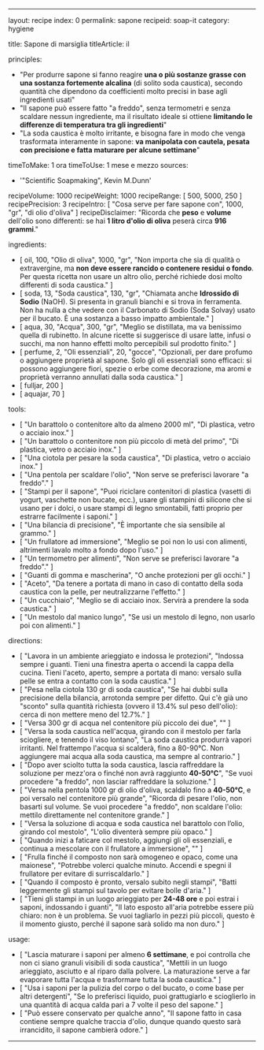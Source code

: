 ---

layout: recipe
index: 0
permalink: sapone
recipeid: soap-it
category: hygiene

title: Sapone di marsiglia
titleArticle: il

principles:
  - "Per produrre sapone si fanno reagire <strong>una o più sostanze grasse con una sostanza fortemente alcalina</strong> (di solito soda caustica), secondo quantità che dipendono da coefficienti molto precisi in base agli ingredienti usati"
  - "Il sapone può essere fatto \"a freddo\", senza termometri e senza scaldare nessun ingrediente, ma il risultato ideale si ottiene <strong>limitando le differenze di temperatura tra gli ingredienti</strong>"
  - "La soda caustica è molto irritante, e bisogna fare in modo che venga trasformata interamente in sapone: <strong>va manipolata con cautela, pesata con precisione e fatta maturare per alcune settimane</strong>"

timeToMake: 1 ora
timeToUse: 1 mese e mezzo
sources:
  - '"Scientific Soapmaking", Kevin M.Dunn'

recipeVolume: 1000
recipeWeight: 1000
recipeRange: [ 500, 5000, 250 ]
recipePrecision: 3
recipeIntro: [ "Cosa serve per fare sapone con", 1000, "gr", "di olio d'oliva" ]
recipeDisclaimer: "Ricorda che <strong>peso</strong> e <strong>volume</strong> dell'olio sono differenti: se hai <strong>1 litro d'olio di oliva</strong> peserà circa <strong>916 grammi</strong>."

ingredients:
  - [ oil, 100, "Olio di oliva", 1000, "gr", "Non importa che sia di qualità o extravergine, ma <strong>non deve essere rancido o contenere residui o fondo</strong>. Per questa ricetta non usare un altro olio, perché richiede dosi molto differenti di soda caustica." ]
  - [ soda, 13, "Soda caustica", 130, "gr", "Chiamata anche <strong>Idrossido di Sodio</strong> (NaOH). Si presenta in granuli bianchi e si trova in ferramenta. Non ha nulla a che vedere con il Carbonato di Sodio (Soda Solvay) usato per il bucato. È una sostanza a basso impatto ambientale." ]
  - [ aqua, 30, "Acqua", 300, "gr", "Meglio se distillata, ma va benissimo quella di rubinetto. In alcune ricette si suggerisce di usare latte, infusi o succhi, ma non hanno effetti molto percepibili sul prodotto finito." ]
  - [ perfume, 2, "Oli essenziali", 20, "gocce", "Opzionali, per dare profumo o aggiungere proprietà al sapone. Solo gli oli essenziali sono efficaci: si possono aggiungere fiori, spezie o erbe come decorazione, ma aromi e proprietà verranno annullati dalla soda caustica." ]
  - [ fulljar, 200 ]
  - [ aquajar, 70 ]

tools:
  - [ "Un barattolo o contenitore alto da almeno <span class='qtyspan'><span data-qty='fulljar' data-prec='1'>2000</span> ml</span>", "Di plastica, vetro o acciaio inox." ]
  - [ "Un barattolo o contenitore non più piccolo di metà del primo", "Di plastica, vetro o acciaio inox." ]
  - [ "Una ciotola per pesare la soda caustica", "Di plastica, vetro o acciaio inox." ]
  - [ "Una pentola per scaldare l'olio", "Non serve se preferisci lavorare \"a freddo\"." ]
  - [ "Stampi per il sapone", "Puoi riciclare contenitori di plastica (vasetti di yogurt, vaschette non bucate, ecc.), usare gli stampini di silicone che si usano per i dolci, o usare stampi di legno smontabili, fatti proprio per estrarre facilmente i saponi." ]
  - [ "Una bilancia di precisione", "È importante che sia sensibile al grammo." ]
  - [ "Un frullatore ad immersione", "Meglio se poi non lo usi con alimenti, altrimenti lavalo molto a fondo dopo l'uso." ]
  - [ "Un termometro per alimenti", "Non serve se preferisci lavorare \"a freddo\"." ]
  - [ "Guanti di gomma e mascherina", "O anche protezioni per gli occhi." ]
  - [ "Aceto", "Da tenere a portata di mano in caso di contatto della soda caustica con la pelle, per neutralizzarne l'effetto." ]
  - [ "Un cucchiaio", "Meglio se di acciaio inox. Servirà a prendere la soda caustica." ]
  - [ "Un mestolo dal manico lungo", "Se usi un mestolo di legno, non usarlo poi con alimenti." ]

directions:
  - [ "Lavora in un ambiente arieggiato e indossa le protezioni", "Indossa sempre i guanti. Tieni una finestra aperta o accendi la cappa della cucina. Tieni l'aceto, aperto, sempre a portata di mano: versalo sulla pelle se entra a contatto con la soda caustica." ]
  - [ "Pesa nella ciotola <span class='qtyspan'><span data-qty='soda'>130</span> gr</span> di soda caustica", "Se hai dubbi sulla precisione della bilancia, arrotonda sempre per difetto. Qui c'è già uno \"sconto\" sulla quantità richiesta (ovvero il 13.4% sul peso dell'olio): cerca di non mettere meno del 12.7%." ]
  - [ "Versa <span class='qtyspan'><span data-qty='aqua'>300</span> gr</span> di acqua nel contenitore più piccolo dei due", "" ]
  - [ "Versa la soda caustica nell'acqua, girando con il mestolo per farla sciogliere, e tenendo il viso lontano", "La soda caustica produrrà vapori irritanti. Nel frattempo l'acqua si scalderà, fino a 80-90°C. Non aggiungere mai acqua alla soda caustica, ma sempre al contrario." ]
  - [ "Dopo aver sciolto tutta la soda caustica, lascia raffreddare la soluzione per mezz'ora o finché non avrà raggiunto <strong>40-50°C</strong>", "Se vuoi procedere \"a freddo\", non lasciar raffreddare la soluzione." ]
  - [ "Versa nella pentola <span class='qtyspan'><span data-qty='oil'>1000</span> gr</span> di olio d'oliva, scaldalo fino a <strong>40-50°C</strong>, e poi versalo nel contenitore più grande", "Ricorda di pesare l'olio, non basarti sul volume. Se vuoi procedere \"a freddo\", non scaldare l'olio: mettilo direttamente nel contenitore grande." ]
  - [ "Versa la soluzione di acqua e soda caustica nel barattolo con l’olio, girando col mestolo", "L'olio diventerà sempre più opaco." ]
  - [ "Quando inizi a faticare col mestolo, aggiungi gli oli essenziali, e continua a mescolare con il frullatore a immersione", "" ]
  - [ "Frulla finché il composto non sarà omogeneo e opaco, come una maionese", "Potrebbe volerci qualche minuto. Accendi e spegni il frullatore per evitare di surriscaldarlo." ]
  - [ "Quando il composto è pronto, versalo subito negli stampi", "Batti leggermente gli stampi sul tavolo per evitare bolle d'aria." ]
  - [ "Tieni gli stampi in un luogo arieggiato per <strong>24-48 ore</strong> e poi estrai i saponi, indossando i guanti", "Il lato esposto all'aria potrebbe essere  più chiaro: non è un problema. Se vuoi tagliarlo in pezzi più piccoli, questo è il momento giusto, perché il sapone sarà solido ma non duro." ]

usage:
  - [ "Lascia maturare i saponi per almeno <strong>6 settimane</strong>, e poi controlla che non ci siano granuli visibili di soda caustica", "Mettili in un luogo arieggiato, asciutto e al riparo dalla polvere. La maturazione serve a far evaporare tutta l'acqua e trasformare tutta la soda caustica." ]
  - [ "Usa i saponi per la pulizia del corpo o del bucato, o come base per altri detergenti", "Se lo preferisci liquido, puoi grattugiarlo e scioglierlo in una quantità di acqua calda pari a 7 volte il peso del sapone." ]
  - [ "Può essere conservato per qualche anno", "Il sapone fatto in casa contiene sempre qualche traccia d'olio, dunque quando questo sarà irrancidito, il sapone cambierà odore." ]

---